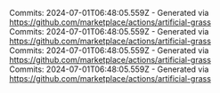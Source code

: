 Commits: 2024-07-01T06:48:05.559Z - Generated via https://github.com/marketplace/actions/artificial-grass
<br>
Commits: 2024-07-01T06:48:05.559Z - Generated via https://github.com/marketplace/actions/artificial-grass
<br>
Commits: 2024-07-01T06:48:05.559Z - Generated via https://github.com/marketplace/actions/artificial-grass
<br>
Commits: 2024-07-01T06:48:05.559Z - Generated via https://github.com/marketplace/actions/artificial-grass
<br>
